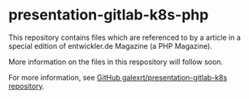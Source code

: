 # presentation-gitlab-k8s-php

This repository contains files which are referenced to by a article in a special edition of entwickler.de Magazine (a PHP Magazine).

More information on the files in this respository will follow soon.

For more information, see [GitHub galexrt/presentation-gitlab-k8s repository](https://github.com/galexrt/presentation-gitlab-k8s).
